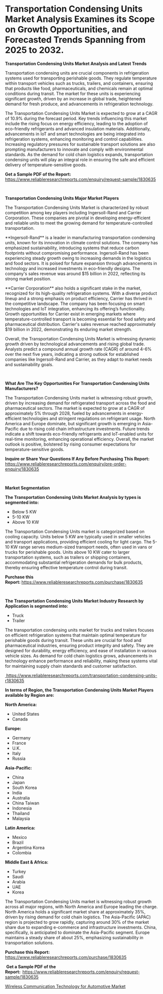 <p><h1>Transportation Condensing Units Market Analysis Examines its Scope on Growth Opportunities, and Forecasted Trends Spanning from 2025 to 2032.</h1></p><p><strong>Transportation Condensing Units Market Analysis and Latest Trends</strong></p>
<p><p>Transportation condensing units are crucial components in refrigeration systems used for transporting perishable goods. They regulate temperature within transport vehicles such as trucks, trailers, and containers, ensuring that products like food, pharmaceuticals, and chemicals remain at optimal conditions during transit. The market for these units is experiencing significant growth, driven by an increase in global trade, heightened demand for fresh produce, and advancements in refrigeration technology.</p><p>The Transportation Condensing Units Market is expected to grow at a CAGR of 10.9% during the forecast period. Key trends influencing this market include the rising focus on energy efficiency, leading to the adoption of eco-friendly refrigerants and advanced insulation materials. Additionally, advancements in IoT and smart technologies are being integrated into refrigeration systems, enhancing monitoring and control capabilities. Increasing regulatory pressures for sustainable transport solutions are also prompting manufacturers to innovate and comply with environmental standards. As the demand for cold chain logistics expands, transportation condensing units will play an integral role in ensuring the safe and efficient delivery of temperature-sensitive goods.</p></p>
<p><strong>Get a Sample PDF of the Report:&nbsp;</strong> <a href="https://www.reliableresearchreports.com/enquiry/request-sample/1830635?utm_campaign=2208&utm_medium=2&utm_source=Github&utm_content=ia&utm_term=31032025&utm_id=transportation-condensing-units">https://www.reliableresearchreports.com/enquiry/request-sample/1830635</a></p>
<p>&nbsp;</p>
<p><strong>Transportation Condensing Units Major Market Players</strong></p>
<p><p>The Transportation Condensing Units Market is characterized by robust competition among key players including Ingersoll-Rand and Carrier Corporation. These companies are pivotal in developing energy-efficient and reliable units to meet the growing demand for temperature-controlled transportation.</p><p>**Ingersoll-Rand** is a leader in manufacturing transportation condensing units, known for its innovation in climate control solutions. The company has emphasized sustainability, introducing systems that reduce carbon footprints without compromising performance. Ingersoll-Rand has been experiencing steady growth owing to increasing demands in the logistics and food sectors. It is poised for future expansion through advancements in technology and increased investments in eco-friendly designs. The company's sales revenue was around $15 billion in 2022, reflecting its strong market position.</p><p>**Carrier Corporation** also holds a significant stake in the market, recognized for its high-quality refrigeration systems. With a diverse product lineup and a strong emphasis on product efficiency, Carrier has thrived in the competitive landscape. The company has been focusing on smart technologies and IoT integration, enhancing its offering’s functionality. Growth opportunities for Carrier exist in emerging markets where temperature-controlled transport is becoming essential for food safety and pharmaceutical distribution. Carrier's sales revenue reached approximately $19 billion in 2022, demonstrating its enduring market strength.</p><p>Overall, the Transportation Condensing Units Market is witnessing dynamic growth driven by technological advancements and rising global trade. Analysts predict a compound annual growth rate (CAGR) of around 4-6% over the next five years, indicating a strong outlook for established companies like Ingersoll-Rand and Carrier, as they adapt to market needs and sustainability goals.</p></p>
<p>&nbsp;</p>
<p><strong>What Are The Key Opportunities For Transportation Condensing Units Manufacturers?</strong></p>
<p><p>The Transportation Condensing Units market is witnessing robust growth, driven by increasing demand for refrigerated transport across the food and pharmaceutical sectors. The market is expected to grow at a CAGR of approximately 5% through 2028, fueled by advancements in energy-efficient technologies and stringent regulations on refrigerant usage. North America and Europe dominate, but significant growth is emerging in Asia-Pacific due to rising cold chain infrastructure investments. Future trends indicate a shift towards eco-friendly refrigerants and IoT-enabled units for real-time monitoring, enhancing operational efficiency. Overall, the market outlook is positive, bolstered by rising consumer expectations for temperature-sensitive goods.</p></p>
<p><strong>Inquire or Share Your Questions If Any Before Purchasing This Report:</strong> <a href="https://www.reliableresearchreports.com/enquiry/pre-order-enquiry/1830635?utm_campaign=2208&utm_medium=2&utm_source=Github&utm_content=ia&utm_term=31032025&utm_id=transportation-condensing-units">https://www.reliableresearchreports.com/enquiry/pre-order-enquiry/1830635</a></p>
<p>&nbsp;</p>
<p><strong>Market Segmentation</strong></p>
<p><strong>The Transportation Condensing Units Market Analysis by types is segmented into:</strong></p>
<p><ul><li>Below 5 KW</li><li>5-10 KW</li><li>Above 10 KW</li></ul></p>
<p><p>The Transportation Condensing Units market is categorized based on cooling capacity. Units below 5 KW are typically used in smaller vehicles and transport applications, providing efficient cooling for light cargo. The 5-10 KW range serves medium-sized transport needs, often used in vans or trucks for perishable goods. Units above 10 KW cater to larger transportation systems, such as trailers or shipping containers, accommodating substantial refrigeration demands for bulk products, thereby ensuring effective temperature control during transit.</p></p>
<p><strong>Purchase this Report:&nbsp;</strong><a href="https://www.reliableresearchreports.com/purchase/1830635?utm_campaign=2208&utm_medium=2&utm_source=Github&utm_content=ia&utm_term=31032025&utm_id=transportation-condensing-units">https://www.reliableresearchreports.com/purchase/1830635</a></p>
<p>&nbsp;</p>
<p><strong>The Transportation Condensing Units Market Industry Research by Application is segmented into:</strong></p>
<p><ul><li>Truck</li><li>Trailer</li></ul></p>
<p><p>The transportation condensing units market for trucks and trailers focuses on efficient refrigeration systems that maintain optimal temperature for perishable goods during transit. These units are crucial for food and pharmaceutical industries, ensuring product integrity and safety. They are designed for durability, energy efficiency, and ease of installation in various vehicle sizes. As demand for cold chain logistics grows, advancements in technology enhance performance and reliability, making these systems vital for maintaining supply chain standards and customer satisfaction.</p></p>
<p><a href="https://www.reliableresearchreports.com/transportation-condensing-units-r1830635?utm_campaign=2208&utm_medium=2&utm_source=Github&utm_content=ia&utm_term=31032025&utm_id=transportation-condensing-units">&nbsp;https://www.reliableresearchreports.com/transportation-condensing-units-r1830635</a></p>
<p><strong>In terms of Region, the Transportation Condensing Units Market Players available by Region are:</strong></p>
<p>
    <p> <strong> North America: </strong>
        <ul>
            <li>United States</li>
            <li>Canada</li>
        </ul>
        </p> 
    <p> <strong> Europe: </strong>
        <ul>
            <li>Germany</li>
            <li>France</li>
            <li>U.K.</li>
            <li>Italy</li>
            <li>Russia</li>
        </ul>
        </p> 
    <p> <strong> Asia-Pacific: </strong>
        <ul>
            <li>China</li>
            <li>Japan</li>
            <li>South Korea</li>
            <li>India</li>
            <li>Australia</li>
            <li>China Taiwan</li>
            <li>Indonesia</li>
            <li>Thailand</li>
            <li>Malaysia</li>
        </ul>
        </p> 
    <p> <strong> Latin America: </strong>
        <ul>
            <li>Mexico</li>
            <li>Brazil</li>
            <li>Argentina Korea</li>
            <li>Colombia</li>
        </ul>
        </p> 
    <p> <strong> Middle East & Africa: </strong>
        <ul>
            <li>Turkey</li>
            <li>Saudi</li>
            <li>Arabia</li>
            <li>UAE</li>
            <li>Korea</li>
        </ul>
    </p>
    </p>
<p><p>The Transportation Condensing Units market is witnessing robust growth across all major regions, with North America and Europe leading the charge. North America holds a significant market share at approximately 35%, driven by rising demand for cold chain logistics. The Asia-Pacific (APAC) region is projected to grow rapidly, capturing around 30% of the market share due to expanding e-commerce and infrastructure investments. China, specifically, is anticipated to dominate the Asia-Pacific segment. Europe maintains a steady share of about 25%, emphasizing sustainability in transportation solutions.</p></p>
<p><strong>Purchase this Report: </strong><a href="https://www.reliableresearchreports.com/purchase/1830635?utm_campaign=2208&utm_medium=2&utm_source=Github&utm_content=ia&utm_term=31032025&utm_id=transportation-condensing-units">https://www.reliableresearchreports.com/purchase/1830635</a></p>
<p>&nbsp;<strong>Get a Sample PDF of the Report:&nbsp;&nbsp;</strong><a href="https://www.reliableresearchreports.com/enquiry/request-sample/1830635?utm_campaign=2208&utm_medium=2&utm_source=Github&utm_content=ia&utm_term=31032025&utm_id=transportation-condensing-units">https://www.reliableresearchreports.com/enquiry/request-sample/1830635</a></p>
<p><strong></strong></p>
<p><p><a href="https://github.com/DixieGrimes/Market-Research-Report-List-2/blob/main/wireless-communication-technology-for-automotive-market.md?utm_campaign=2208&utm_medium=2&utm_source=Github&utm_content=ia&utm_term=31032025&utm_id=transportation-condensing-units">Wireless Communication Technology for Automotive Market</a></p></p>